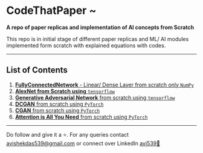 # CodeThatPaper ~
**A repo of paper replicas and implementation of AI concepts from Scratch** 

This repo is in initial stage of different paper replicas and ML/ AI modules implemented form scratch with explained equations with codes.

----------------------------------------------------------------
## List of Contents
1. [**FullyConnectedNetwork** - Linear/ Dense Layer from scratch only ```NumPy```](/FullyConnectedNetwork)
2. [**AlexNet from Scratch using** ```tensorflow```](/AlexNet)
3. [**Generative Adversarial Network** from scratch using ```tensorflow```](/GAN)
4. [**DCGAN** from scratch using ```PyTorch```](/DCGAN)
5. [**CGAN** from scratch using ```PyTorch```](/Conditional-DCGAN)
5. [**Attention is All You Need** from scratch using ```PyTorch```](/Attention-is-all-you-need-Transformer/)
----------------------------------------------------------------
Do follow and give it a ⭐. For any queries contact [avishekdas539@gmail.com](mailto:avishekdas539@gmail.com) or connect over LinkedIn [avi539🔗](https://www.linkedin.com/in/avi539/)
